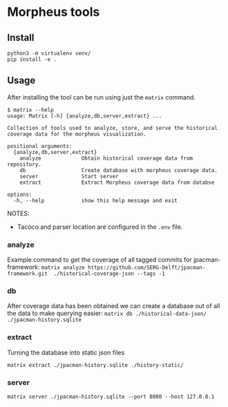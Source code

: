 # Morpheus tools

## Install
```
python3 -m virtualenv venv/
pip install -e .
```

## Usage
After installing the tool can be run using just the `matrix` command.

```
$ matrix --help
usage: Matrix [-h] {analyze,db,server,extract} ...

Collection of tools used to analyze, store, and serve the historical coverage data for the morpheus visualization.

positional arguments:
  {analyze,db,server,extract}
    analyze             Obtain historical coverage data from repository.
    db                  Create database with morpheus coverage data.
    server              Start server
    extract             Extract Morpheus coverage data from databse

options:
  -h, --help            show this help message and exit
```

NOTES:
- Tacoco and parser location are configured in the `.env` file. 

### analyze

Example command to get the coverage of all tagged commits for jpacman-framework: `matrix analyze https://github.com/SERG-Delft/jpacman-framework.git  ./historical-coverage-json --tags -1`

### db

After coverage data has been obtained we can create a database out of all the data to make querying easier: `matrix db ./historical-data-json/ ./jpacman-history.sqlite`

### extract

Turning the database into static json files

`matrix extract ./jpacman-history.sqlite ./history-static/`

### server

`matrix server ./jpacman-history.sqlite --port 8080 --host 127.0.0.1`
